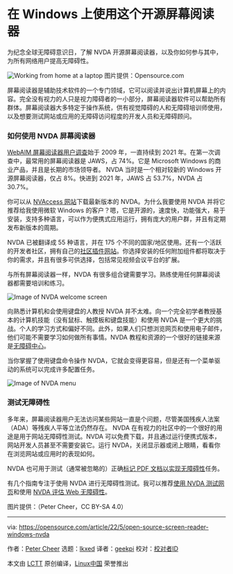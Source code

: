 [#]: subject: "Use this open source screen reader on Windows"
[#]: via: "https://opensource.com/article/22/5/open-source-screen-reader-windows-nvda"
[#]: author: "Peter Cheer https://opensource.com/users/petercheer"
[#]: collector: "lkxed"
[#]: translator: "geekpi"
[#]: reviewer: " "
[#]: publisher: " "
[#]: url: " "

在 Windows 上使用这个开源屏幕阅读器
======
为纪念全球无障碍意识日，了解 NVDA 开源屏幕阅读器，以及你如何参与其中，为所有网络用户提高无障碍性。

![Working from home at a laptop][1]
图片提供：Opensource.com

屏幕阅读器是辅助技术软件的一个专门领域，它可以阅读并说出计算机屏幕上的内容。完全没有视力的人只是视力障碍者的一小部分，屏幕阅读器软件可以帮助所有群体。屏幕阅读器大多特定于操作系统，供有视觉障碍的人和无障碍培训师使用，以及想要测试网站或应用的无障碍访问程度的开发人员和无障碍顾问。

### 如何使用 NVDA 屏幕阅读器

[WebAIM 屏幕阅读器用户调查][2]始于 2009 年，一直持续到 2021 年。在第一次调查中，最常用的屏幕阅读器是 JAWS，占 74%。它是 Microsoft Windows 的商业产品，并且是长期的市场领导者。 NVDA 当时是一个相对较新的 Windows 开源屏幕阅读器，仅占 8%。快进到 2021 年，JAWS 占 53.7%，NVDA 占 30.7%。

你可以从 [NVAccess 网站][3]下载最新版本的 NVDA。为什么我要使用 NVDA 并将它推荐给我使用微软 Windows 的客户？嗯，它是开源的，速度快，功能强大，易于安装，支持多种语言，可以作为便携式应用运行，拥有庞大的用户群，并且有定期发布新版本的周期。

NVDA 已被翻译成 55 种语言，并在 175 个不同的国家/地区使用。还有一个活跃的开发者社区，拥有自己的[社区插件网站][4]。你选择安装的任何附加组件都将取决于你的需求，并且有很多可供选择，包括常见视频会议平台的扩展。

与所有屏幕阅读器一样，NVDA 有很多组合键需要学习。熟练使用任何屏幕阅读器都需要培训和练习。

![Image of NVDA welcome screen][5]

向熟悉计算机和会使用键盘的人教授 NVDA 并不太难。向一个完全初学者教授基本的计算机技能（没有鼠标、触摸板和键盘技能）和使用 NVDA 是一个更大的挑战。个人的学习方式和偏好不同。此外，如果人们只想浏览网页和使用电子邮件，他们可能不需要学习如何做所有事情。NVDA 教程和资源的一个很好的链接来源是[无障碍中心][6]。

当你掌握了使用键盘命令操作 NVDA，它就会变得更容易，但是还有一个菜单驱动的系统可以完成许多配置任务。

![Image of NVDA menu][7]

### 测试无障碍性

多年来，屏幕阅读器用户无法访问某些网站一直是个问题，尽管美国残疾人法案（ADA）等残疾人平等立法仍然存在。 NVDA 在有视力的社区中的一个很好的用途是用于网站无障碍性测试。NVDA 可以免费下载，并且通过运行便携式版本，网站开发人员甚至不需要安装它。运行 NVDA，关闭显示器或闭上眼睛，看看你在浏览网站或应用时的表现如何。

NVDA 也可用于测试（通常被忽略的）正确[标记 PDF 文档以实现无障碍性][8]任务。

有几个指南专注于使用 NVDA 进行无障碍性测试。我可以推荐[使用 NVDA 测试网页][9]和使用 [NVDA 评估 Web 无障碍性][10]。

图片提供：（Peter Cheer，CC BY-SA 4.0）

--------------------------------------------------------------------------------

via: https://opensource.com/article/22/5/open-source-screen-reader-windows-nvda

作者：[Peter Cheer][a]
选题：[lkxed][b]
译者：[geekpi](https://github.com/geekpi)
校对：[校对者ID](https://github.com/校对者ID)

本文由 [LCTT](https://github.com/LCTT/TranslateProject) 原创编译，[Linux中国](https://linux.cn/) 荣誉推出

[a]: https://opensource.com/users/petercheer
[b]: https://github.com/lkxed
[1]: https://opensource.com/sites/default/files/lead-images/wfh_work_home_laptop_work.png
[2]: https://webaim.org/projects
[3]: https://www.nvaccess.org
[4]: https://addons.nvda-project.org/index.en.html
[5]: https://opensource.com/sites/default/files/2022-05/nvda1.png
[6]: http://www.accessibilitycentral.net/
[7]: https://opensource.com/sites/default/files/2022-05/nvda2.png
[8]: https://www.youtube.com/watch?v=rRzWRk6cXIE
[9]: https://www.unimelb.edu.au/accessibility/tools/testing-web-pages-with-nvda
[10]: https://webaim.org/articles/nvda
